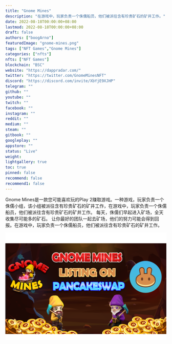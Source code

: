 ```yaml
---
title: "Gnome Mines"
description: "在游戏中，玩家负责一个侏儒船员，他们被派往含有珍贵矿石的矿井工作。"
date: 2022-08-18T00:00:00+08:00
lastmod: 2022-08-18T00:00:00+08:00
draft: false
authors: ["boogArno"]
featuredImage: "gnome-mines.png"
tags: ["NFT Games","Gnome Mines"]
categories: ["nfts"]
nfts: ["NFT Games"]
blockchain: "BSC"
website: "https://dappradar.com/"
twitter: "https://twitter.com/GnomeMinesNFT"
discord: "https://discord.com/invite/XbYjE9XJHP"
telegram: ""
github: ""
youtube: ""
twitch: ""
facebook: ""
instagram: ""
reddit: ""
medium: ""
steam: ""
gitbook: ""
googleplay: ""
appstore: ""
status: "Live"
weight: 
lightgallery: true
toc: true
pinned: false
recommend: false
recommend1: false
---
```

Gnome Mines是一款您可能喜欢玩的Play 2赚取游戏。一种游戏，玩家负责一个侏儒小组，该小组被派往含有珍贵矿石的矿井工作，在游戏中，玩家负责一个侏儒船员，他们被派往含有珍贵矿石的矿井工作。
每天，侏儒们早起进入矿场，全天收集尽可能多的矿石。
让你最好的团队一起去矿场，他们的努力可能会得到回报。在游戏中，玩家负责一个侏儒船员，他们被派往含有珍贵矿石的矿井工作。

![gnomemines-dapp-games-bsc-image1_6d7ba7fc427bc85679ad9d25767ff1b2](gnomemines-dapp-games-bsc-image1_6d7ba7fc427bc85679ad9d25767ff1b2.png)